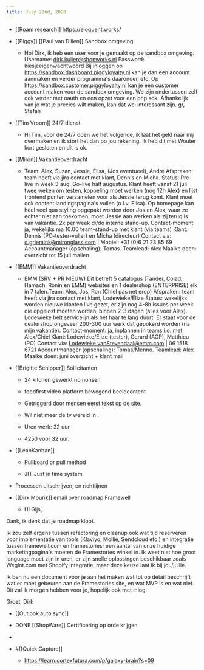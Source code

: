 ```yaml
---
title: July 22nd, 2020
---
```


- [[Roam research]] https://eloquent.works/

- [[Piggy]] [[Paul van Dillen]] Sandbox omgeving
	 - Hoi Dirk,
ik heb een user voor je gemaakt op de sandbox omgeving.
Username: dirk.kuijer@shopworks.nl
Password: kiesjeeigenwachtwoord
Bij inloggen op https://sandbox.dashboard.piggyloyalty.nl kan je dan een account aanmaken en verder programma's daaronder, etc.
Op https://sandbox.customer.piggyloyalty.nl kan je een customer account maken voor de sandbox omgeving.
We zijn ondertussen zelf ook verder met oauth en een opzet voor een php sdk. Afhankelijk van je wat je precies wilt maken, kan dat wel interessant zijn.
gr,
Stefan


- [[Tim Vroom]] 24/7 dienst 
	 - Hi Tim, voor de 24/7 doen we het volgende, ik laat het geld naar mij overmaken en ik stort het dan po jou rekening. Ik heb dit met Wouter kort gesloten en dit is ok.

- [[Miron]] Vakantieoverdracht 
	 - Team: Alex, Suzan, Jessie, Elisa, (Jos eventueel), André
Afspraken: team heeft via jira contact met klant, Dennis en Micha. 
Status: Pre-live in week 3 aug. Go-live half augustus. Klant heeft vanaf 21 juli twee weken om testen, koppeling moet werken (nog 12h Alex) en lijst frontend punten verzamelen voor als Jessie terug komt. Klant moet ook content landingspagina's vullen (o.l.v. Elisa). Op homepage kan heel veel qua styling opgepakt worden door Jos en Alex, waar ze echter niet aan toekomen, moet Jessie aan werken als zij terug is van vakantie. 2x per week di/do interne stand-up. 
Contact-moment: ja, wekelijks ma 10.00 team-stand-up met klant (via teams)
Klant: Dennis (PO-tester-vuller) en Micha (directeur)
Contact via: d.griemink@mironglass.com | Mobiel: +31 (0)6 21 23 85 69
Accountmanager (opschaling): Tomas. Teamlead: Alex
Maaike doen: overzicht tot 15 juli mailen


- [[EMM]] Vakantieoverdracht
	 - EMM (SRV + PR NIEUW)
Dit betreft 5 catalogus (Tander, Colad, Hamach, Ronin en EMM) websites en 1 dealershop (ENTERPRISE) elk in 7 talen.Team: Alex, Jos, Ron (Chiel pas net erop) 
Afspraken: team heeft via jira contact met klant, Lodewieke/Elize
Status: wekelijks worden nieuwe klanten live gezet, er zijn nog 4-8h issues per week die opgelost moeten worden, binnen 2-3 dagen (alles voor Alex). Lodewieke belt servicelijn als het haar te lang duurt. Er staat voor de dealershop ongeveer 200-300 uur werk dat gepokerd worden (na mijn vakantie).
Contact-moment: ja, inplannen in teams i.o. met Alex/Chiel 
Klant: Lodewieke/Elize (tester), Gerard (AGP), Matthieu (PO)
Contact via: Lodewieke.vanStevendaal@emm.com | 06 1518 6721
Accountmanager (opschaling): Tomas/Menno. Teamlead: Alex
Maaike doen: juni overzicht + klant mail
 


- [[Brigitte Schipper]] Sollicitanten
	 - 24 kitchen gewerkt no nonsen 

	 - foodfirst video platform bewegend beeldcontent 

	 - Getriggerd door mensen eerst tekst op de site.

	 - Wil niet meer de tv wereld in .

	 - Uren werk: 32 uur

	 - 4250 voor 32 uur.

- [[LeanKanban]]
	 - Pullboard or pull method

	 - JIT Just in time system

- Processen uitschrijven, en richtlijnen 

- [[Dirk Mourik]] email over roadmap Framewell
	 - Hi Gijs,

Dank, ik denk dat je roadmap klopt. 

Ik zou zelf ergens tussen refactoring en cleanup ook wat tijd reserveren voor implementatie van tools (Klaviyo, Mollie, Sendcloud etc.) en integratie tussen framewell.com en framestories; een aantal van onze huidige marketingpagina's moeten de Framestories winkel in. Ik weet niet hoe groot language moet zijn in uren, er zijn snelle oplossingen beschikbaar zoals Weglot.com met Shopify integratie, maar deze keuze laat ik bij jou/jullie.

Ik ben nu een document voor je aan het maken wat tot op detail beschrijft wat er moet gebeuren aan de Framestories site, en wat MVP is en wat niet. Dit zal ik morgen hebben voor je, hopelijk ook met inlog. 

Groet,
Dirk


- [[Outlook auto sync]]

- DONE [[ShopWare]] Certificering op orde krijgen 

- 

- #[[Quick Capture]]
	 - https://learn.cortexfutura.com/p/galaxy-brain?s=09


